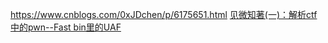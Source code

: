 https://www.cnblogs.com/0xJDchen/p/6175651.html  <a href='https://www.cnblogs.com/0xJDchen/p/6175651.html '>见微知著(一)：解析ctf中的pwn--Fast bin里的UAF</a>
